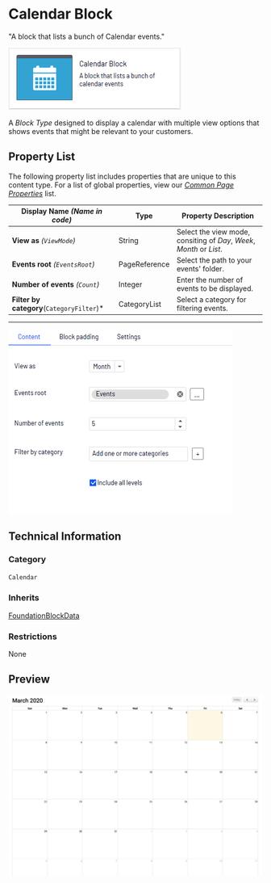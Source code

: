 # Calendar Block
"A block that lists a bunch of Calendar events."

![Calendar Block](Screenshots/Calendar%20Block%20-%20icon.png)

A *Block Type* designed to display a calendar with multiple view options that shows events that might be relevant to your customers.

## Property List
The following property list includes properties that are unique to this content type. For a list of global properties, view our [*Common Page Properties*](../../Common%20Page%20Properties.md) list.

Display Name *(Name in code)* | Type | Property Description
--------------|------|---------------
**View as** *(`ViewMode`)* | String | Select the view mode, consiting of *Day*, *Week*, *Month* or *List*.
**Events root** *(`EventsRoot`)* | PageReference | Select the path to your events' folder.
**Number of events** *(`Count`)* | Integer | Enter the number of events to be displayed.
**Filter by category**(`CategoryFilter`)* | CategoryList | Select a category for filtering events.


** **
![Calendar Block - Content tab](Screenshots/Calendar%20Block%20-%20Content%20tab.png)

## Technical Information

### Category
`Calendar`

### Inherits
[FoundationBlockData](#)

### Restrictions
None

## Preview
![Calendar Block - Preview](Screenshots/Calendar%20Block%20-%20Preview.png)
